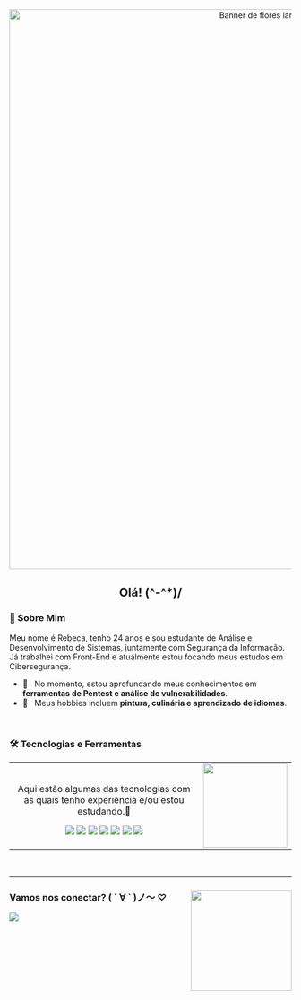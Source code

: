 <div align="center">
  <img src="https://media0.giphy.com/media/v1.Y2lkPTc5MGI3NjExbmFlYzU5Zm5uZ3doNzgzMHNuYjZ5Yjdvdzk1dWZodDZidTNsYnY3aCZlcD12MV9pbnRlcm5hb19naWZfYnlfaWQmY3Q9Zw/1IJCHylHJe6RSjs9gj/giphy.gif" alt="Banner de flores laranjas em movimento" width="1000"/>
  
  <h2>Olá! (^-^*)/ </h2>
</div>


### 💖 Sobre Mim

Meu nome é Rebeca, tenho 24 anos e sou estudante de Análise e Desenvolvimento de Sistemas, juntamente com Segurança da Informação. Já trabalhei com Front-End e atualmente estou focando meus estudos em Cibersegurança.

- 🌱 &nbsp; No momento, estou aprofundando meus conhecimentos em **ferramentas de Pentest e análise de vulnerabilidades**.
- 🌸 &nbsp; Meus hobbies incluem **pintura, culinária e aprendizado de idiomas**.

<br>

### 🛠️ Tecnologias e Ferramentas

<table align="center">
  <tr>
    <td align="center">
      <p>Aqui estão algumas das tecnologias com as quais tenho experiência e/ou estou estudando.🌱</p>
      <a href="#"><img src="https://img.shields.io/badge/HTML5-E34F26?style=for-the-badge&logo=html5&logoColor=white" /></a>
      <a href="#"><img src="https://img.shields.io/badge/CSS3-1572B6?style=for-the-badge&logo=css3&logoColor=white" /></a>
      <a href="#"><img src="https://img.shields.io/badge/JavaScript-F7DF1E?style=for-the-badge&logo=javascript&logoColor=black" /></a>
      <a href="#"><img src="https://img.shields.io/badge/React-61DAFB?style=for-the-badge&logo=react&logoColor=black" /></a>
      <a href="#"><img src="https://img.shields.io/badge/TypeScript-3178C6?style=for-the-badge&logo=typescript&logoColor=white" /></a>
      <a href="#"><img src="https://img.shields.io/badge/Java-007396?style=for-the-badge&logo=openjdk&logoColor=white" /></a>
      <a href="#"><img src="https://img.shields.io/badge/MySQL-4479A1?style=for-the-badge&logo=mysql&logoColor=white" /></a>
    </td>
    <td align="center">
      <img height="150em" src="https://github-readme-stats.vercel.app/api/top-langs/?username=rebcs&layout=compact&langs_count=7&theme=catppuccin_latte"/>
    </td>
  </tr>
</table>

<br>

---

<div>
  <img src="https://media.giphy.com/media/hDG5fDJJCIIFjvkHXT/giphy.gif" width="180" align="right" /> <div align="left">
      <h3>Vamos nos conectar? ( ´ ∀ ` )ノ～ ♡</h3>
      <p>
          <a href="https://www.linkedin.com/in/rebeca--santos/"><img src="https://img.shields.io/badge/-LinkedIn-0077B5?style=for-the-badge&logo=linkedin&logoColor=white&color=FFC0CB" /></a>
      </p>
  </div>
</div>
